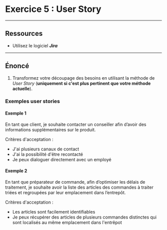 # Exercice 5 : User Story

---

## Ressources

- Utilisez le logiciel ***Jira***

---

## Énoncé

1. Transformez votre découpage des besoins en utilisant la méthode de *User Story* (**uniquement si c'est plus pertinent que votre méthode actuelle**).

### Exemples user stories

#### Exemple 1

En tant que client, je souhaite contacter un conseiller afin d’avoir des informations supplémentaires sur le produit.

Critères d'acceptation :

- J'ai plusieurs canaux de contact
- J'ai la possibilité d'être recontacté
- Je peux dialoguer directement avec un employé

#### Exemple 2

En tant que préparateur de commande, afin d’optimiser les délais de traitement, je souhaite avoir la liste des articles des commandes à traiter triées et regroupées par leur emplacement dans l’entrepôt.

Critères d'acceptation :

- Les articles sont facilement identifiables
- Je peux récupérer des articles de plusieurs commandes distinctes qui sont localisés au même emplacement dans l'entrêpot